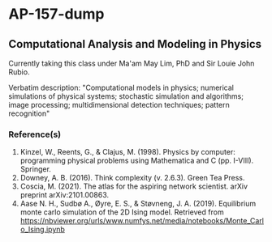 # AP-157-dump
## Computational Analysis and Modeling in Physics
Currently taking this class under Ma'am May Lim, PhD and Sir  Louie John Rubio.

Verbatim description: "Computational models in physics; numerical simulations of physical systems; stochastic simulation and algorithms; image
processing; multidimensional detection techniques; pattern recognition"
 
### Reference(s)
1. Kinzel, W., Reents, G., & Clajus, M. (1998). Physics by computer: programming physical problems using Mathematica and C (pp. I-VIII). Springer.
2. Downey, A. B. (2016). Think complexity (v. 2.6.3). Green Tea Press.
3. Coscia, M. (2021). The atlas for the aspiring network scientist. arXiv preprint arXiv:2101.00863.
4. Aase N. H., Sudbø A., Øyre, E. S., & Støvneng, J. A. (2019). Equilibrium monte carlo simulation of the 2D Ising model. Retrieved from https://nbviewer.org/urls/www.numfys.net/media/notebooks/Monte_Carlo_Ising.ipynb
